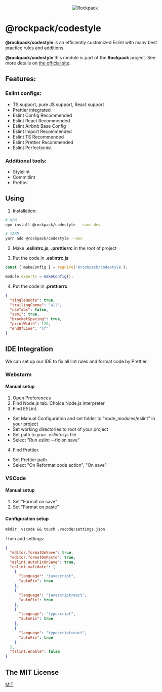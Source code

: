 <p align="center">
  <img alt="Rockpack" src="https://www.natrube.net/rockpack/readme_assets/rockpack_logo_without_text.png">
</p>

# @rockpack/codestyle

**@rockpack/codestyle** is an efficiently customized Eslint with many best practice rules and additions.

**@rockpack/codestyle** this module is part of the **Rockpack** project. See more details on [the official site](https://alexsergey.github.io/rockpack/).

## Features:

### Eslint configs:

- TS support, pure JS support, React support
- Prettier integrated
- Eslint Config Recommended
- Eslint React Recommended
- Eslint Airbnb Base Config
- Eslint Import Recommended
- Eslint TS Recommended
- Eslint Prettier Recommended
- Eslint Perfectionist

### Additional tools:

- Stylelint
- Commitlint
- Prettier

## Using

1. Installation:

```sh
# NPM
npm install @rockpack/codestyle --save-dev

# YARN
yarn add @rockpack/codestyle --dev
```

2. Make **.eslintrc.js**, **.prettierrc** in the root of project

3. Put the code in **.eslintrc.js**

```js
const { makeConfig } = require('@rockpack/codestyle');

module.exports = makeConfig();
```

4. Put the code in **.prettierrc**

```json
{
  "singleQuote": true,
  "trailingComma": "all",
  "useTabs": false,
  "semi": true,
  "bracketSpacing": true,
  "printWidth": 120,
  "endOfLine": "lf"
}
```

## IDE Integration

We can set up our IDE to fix all lint rules and format code by Prettier.

### Webstorm

#### Manual setup

1. Open Preferences
2. Find Node.js tab. Choice Node.js interpreter
3. Find ESLint.

- Set Manual Configuration and set folder to "node_modules/eslint" in your project
- Set working directories to root of your project
- Set path to your *.eslintrc.js* file
- Select "Run eslint --fix on save"

4. Find Prettier.

- Set Prettier path
- Select "On Reformat code action", "On save"

### VSCode

#### Manual setup

1. Set "Format on save"
2. Set "Format on paste"

#### Configuration setup

```shell
mkdir .vscode && touch .vscode/settings.json
```

Then add settings:

```json
{
  "editor.formatOnSave": true,
  "editor.formatOnPaste": true,
  "eslint.autoFixOnSave": true,
  "eslint.validate": [
    {
      "language": "javascript",
      "autoFix": true
    },
    {
      "language": "javascriptreact",
      "autoFix": true
    },
    {
      "language": "typescript",
      "autoFix": true
    },
    {
      "language": "typescriptreact",
      "autoFix": true
    }
  ],
  "tslint.enable": false
}
```

## The MIT License

<a href="https://github.com/AlexSergey/rockpack#the-mit-license" target="_blank">MIT</a>
